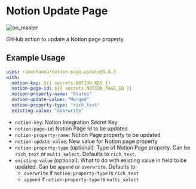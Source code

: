 # Notion Update Page

![on_master](https://github.com/rimonhanna/notion-update-page/actions/workflows/on_master.yml/badge.svg)

GitHub action to update a Notion page property.
## Example Usage

```yml
uses: rimonhanna/notion-page-update@1.0.3
with:
  notion-key: ${{ secrets.NOTION_KEY }}
  notion-page-id: ${{ secrets.NOTION_PAGE_ID }}
  notion-property-name: "Status"
  notion-update-value: "Merged"
  notion-property-type: "rich_text"
  existing-value: "overwrite"
```

- `notion-key`: Notion Integration Secret Key
- `notion-page-id`: Notion Page Id to be updated
- `notion-property-name`: Notion Page property to be updated
- `notion-update-value`: New value for Notion page property
- `notion-property-type` (optional): Type of Notion Page property. Can be `rich_text` or `multi_select`. Defaults to `rich_text`.
- `existing-value` (optional): What to do with existing value in field to be updated. Can be `append` or `overwrite`. Defaults to
  - `overwrite` if `notion-property-type` is `rich_text`
  - `append` if `notion-property-type` is `multi_select`
